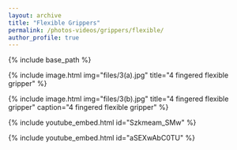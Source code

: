 ```yaml
---
layout: archive
title: "Flexible Grippers"
permalink: /photos-videos/grippers/flexible/
author_profile: true
---
```


{% include base_path %}

{% include image.html
            img="files/3(a).jpg"
            title="4 fingered flexible gripper" %}

{% include image.html
            img="files/3(b).jpg"
            title="4 fingered flexible gripper"
            caption="4 fingered flexible gripper" %}


{% include youtube_embed.html id="Szkmeam_SMw" %}

{% include youtube_embed.html id="aSEXwAbC0TU" %}


